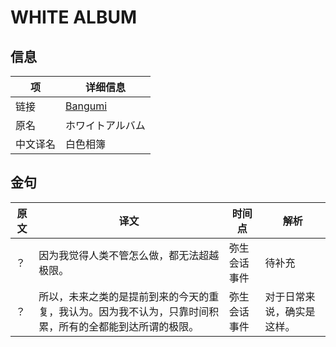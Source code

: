 # WHITE ALBUM

## 信息

|项|详细信息|
|-|-|
|链接|[Bangumi](https://bgm.tv/subject/1053)|
|原名|ホワイトアルバム|
|中文译名|白色相簿|

## 金句

|原文|译文|时间点|解析|
|-|-|-|-|
|？|因为我觉得人类不管怎么做，都无法超越极限。|弥生会话事件|待补充|
|？|所以，未来之类的是提前到来的今天的重复，我认为。因为我不认为，只靠时间积累，所有的全都能到达所谓的极限。|弥生会话事件|对于日常来说，确实是这样。|
